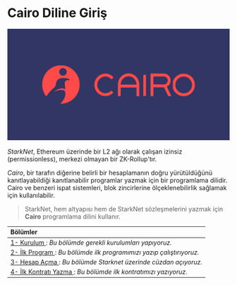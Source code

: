 
# Cairo Diline Giriş

![My Image](cairo_logo.png)

*StarkNet*, Ethereum üzerinde bir L2 ağı olarak çalışan izinsiz (permissionless), merkezi olmayan bir ZK-Rollup'tır.

*Cairo*, bir tarafın diğerine belirli bir hesaplamanın doğru yürütüldüğünü kanıtlayabildiği kanıtlanabilir programlar yazmak için bir programlama dilidir. Cairo ve benzeri ispat sistemleri, blok zincirlerine ölçeklenebilirlik sağlamak için kullanılabilir.

> StarkNet, hem altyapısı hem de StarkNet sözleşmelerini yazmak için **Cairo** programlama dilini kullanır.


| Bölümler|
| :------------ |
|[1- Kurulum ](1_Installation.md): *Bu bölümde gerekli kurulumları yapıyoruz.*|
|[2- İlk Program ](2_Program.md) : *Bu bölümde ilk programımızı yazıp çalıştırıyoruz.*|
|[3- Hesap Açma ](3_Account.md) : *Bu bölümde Starknet üzerinde cüzdan açıyoruz.*|
|[4- İlk Kontratı Yazma ](4_StarknetContract.md) : *Bu bölümde ilk kontratımızı yazıyoruz.*|
